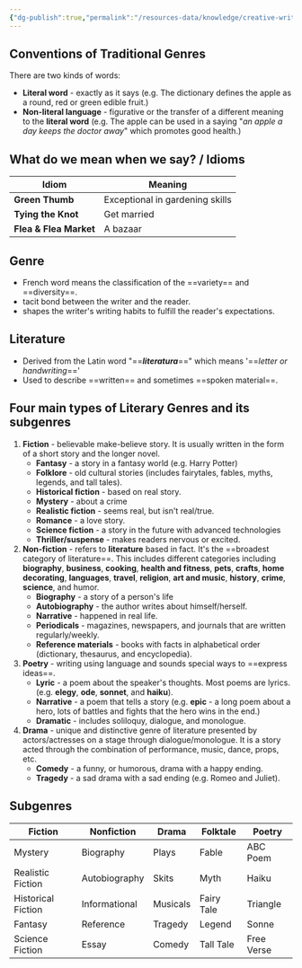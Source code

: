 ```yaml
---
{"dg-publish":true,"permalink":"/resources-data/knowledge/creative-writing/literary-genres-and-conventions/"}
---
```


## Conventions of Traditional Genres
There are two kinds of words:
* **Literal word** - exactly as it says (e.g. The dictionary defines the apple as a round, red or green edible fruit.)
* **Non-literal language** - figurative or the transfer of a different meaning to the **literal word** (e.g. The apple can be used in a saying "*an apple a day keeps the doctor away*" which promotes good health.)

## What do we mean when we say? / Idioms 

| Idiom                  | Meaning                         |
| ---------------------- | ------------------------------- |
| **Green Thumb**        | Exceptional in gardening skills |
| **Tying the Knot**     | Get married                     |
| **Flea & Flea Market** | A bazaar                        |

## Genre
* French word means the classification of the ==variety== and ==diversity==.
* tacit bond between the writer and the reader.
* shapes the writer's writing habits to fulfill the reader's expectations.

## Literature
* Derived from the Latin word "==***literatura***==" which means '==*letter or handwriting*=='
* Used to describe ==written== and sometimes ==spoken material==.

## Four main types of Literary Genres and its subgenres
1. **Fiction** - believable make-believe story. It is usually written in the form of a short story and the longer novel.
	* **Fantasy** - a story in a fantasy world (e.g. Harry Potter)
	* **Folklore** - old cultural stories (includes fairytales, fables, myths, legends, and tall tales).
	* **Historical fiction** - based on real story.
	* **Mystery** - about a crime
	* **Realistic fiction** - seems real, but isn't real/true.
	* **Romance** - a love story.
	* **Science fiction** - a story in the future with advanced technologies
	* **Thriller/suspense** - makes readers nervous or excited.
2. **Non-fiction** - refers to **literature** based in fact. It's the ==broadest category of literature==. This includes different categories including **biography**, **business**, **cooking**, **health and fitness**, **pets**, **crafts**, **home decorating**, **languages**, **travel**, **religion**, **art and music**, **history**, **crime**, **science**, and humor.
	* **Biography** - a story of a person's life
	* **Autobiography** - the author writes about himself/herself.
	* **Narrative** - happened in real life.
	* **Periodicals** - magazines, newspapers, and journals that are written regularly/weekly.
	* **Reference materials** - books with facts in alphabetical order (dictionary, thesaurus, and encyclopedia).
3. **Poetry** - writing using language and sounds special ways to ==express ideas==.
	* **Lyric** - a poem about the speaker's thoughts. Most poems are lyrics. (e.g. **elegy**, **ode**, **sonnet**, and **haiku**).
	* **Narrative** - a poem that tells a story (e.g. **epic** - a long poem about a hero, lots of battles and fights that the hero wins in the end.)
	* **Dramatic** - includes soliloquy, dialogue, and monologue.
4. **Drama** - unique and distinctive genre of literature presented by actors/actresses on a stage through dialogue/monologue. It is a story acted through the combination of performance, music, dance, props, etc.
	* **Comedy** - a funny, or humorous, drama with a happy ending.
	* **Tragedy** - a sad drama with a sad ending (e.g. Romeo and Juliet).

## Subgenres

| **Fiction**        | **Nonfiction** | **Drama** | **Folktale** | **Poetry** |
| ------------------ | -------------- | --------- | ------------ | ---------- |
| Mystery            | Biography      | Plays     | Fable        | ABC Poem   |
| Realistic Fiction  | Autobiography  | Skits     | Myth         | Haiku      |
| Historical Fiction | Informational  | Musicals  | Fairy Tale   | Triangle   |
| Fantasy            | Reference      | Tragedy   | Legend       | Sonne      |
| Science Fiction    | Essay          | Comedy    | Tall Tale    | Free Verse |
